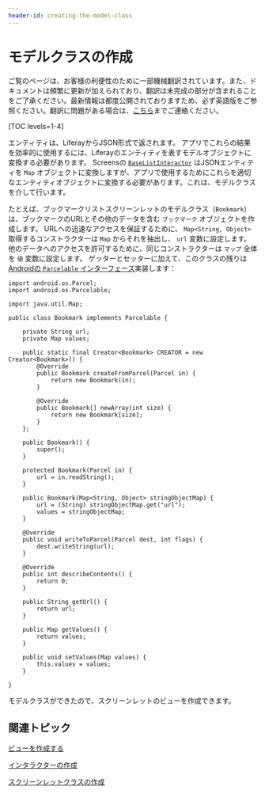 ```yaml
---
header-id: creating-the-model-class
---
```


# モデルクラスの作成

<p class="alert alert-info"><span class="wysiwyg-color-blue120">ご覧のページは、お客様の利便性のために一部機械翻訳されています。また、ドキュメントは頻繁に更新が加えられており、翻訳は未完成の部分が含まれることをご了承ください。最新情報は都度公開されておりますため、必ず英語版をご参照ください。翻訳に問題がある場合は、<a href="mailto:support-content-jp@liferay.com">こちら</a>までご連絡ください。</span></p>

[TOC levels=1-4]

エンティティは、LiferayからJSON形式で返されます。 アプリでこれらの結果を効率的に使用するには、Liferayのエンティティを表すモデルオブジェクトに変換する必要があります。 Screensの [`BaseListInteractor`](https://github.com/liferay/liferay-screens/blob/master/android/library/src/main/java/com/liferay/mobile/screens/base/list/interactor/BaseListInteractor.java) はJSONエンティティを `Map` オブジェクトに変換しますが、アプリで使用するためにこれらを適切なエンティティオブジェクトに変換する必要があります。これは、モデルクラスを介して行います。

たとえば、ブックマークリストスクリーンレットのモデルクラス（`Bookmark`）は、ブックマークのURLとその他のデータを含む `ブックマーク` オブジェクトを作成します。 URLへの迅速なアクセスを保証するために、 `Map<String, Object>` 取得するコンストラクターは `Map` からそれを抽出し、 `url` 変数に設定します。 他のデータへのアクセスを許可するために、同じコンストラクターは `マップ` 全体を `値` 変数に設定します。 ゲッターとセッターに加えて、このクラスの残りは [Androidの `Parcelable` インターフェース](https://developer.android.com/reference/android/os/Parcelable.html)実装します：

    import android.os.Parcel;
    import android.os.Parcelable;
    
    import java.util.Map;
    
    public class Bookmark implements Parcelable {
    
        private String url;
        private Map values;
    
        public static final Creator<Bookmark> CREATOR = new Creator<Bookmark>() {
            @Override
            public Bookmark createFromParcel(Parcel in) {
                return new Bookmark(in);
            }
    
            @Override
            public Bookmark[] newArray(int size) {
                return new Bookmark[size];
            }
        };
    
        public Bookmark() {
            super();
        }
    
        protected Bookmark(Parcel in) {
            url = in.readString();
        }
    
        public Bookmark(Map<String, Object> stringObjectMap) {
            url = (String) stringObjectMap.get("url");
            values = stringObjectMap;
        }
    
        @Override
        public void writeToParcel(Parcel dest, int flags) {
            dest.writeString(url);
        }
    
        @Override
        public int describeContents() {
            return 0;
        }
    
        public String getUrl() {
            return url;
        }
    
        public Map getValues() {
            return values;
        }
    
        public void setValues(Map values) {
            this.values = values;
        }
    
    }

モデルクラスができたので、スクリーンレットのビューを作成できます。

## 関連トピック

[ビューを作成する](/docs/7-1/tutorials/-/knowledge_base/t/creating-the-view)

[インタラクターの作成](/docs/7-1/tutorials/-/knowledge_base/t/creating-the-interactor-0)

[スクリーンレットクラスの作成](/docs/7-1/tutorials/-/knowledge_base/t/creating-the-screenlet-class-0)
